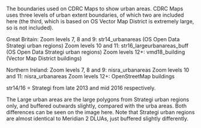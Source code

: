 The boundaries used on CDRC Maps to show urban areas. CDRC Maps uses three levels of urban extent
boundaries, of which two are included here (the third, which is based on OS Vector Map District is extremely
large, so is not included).

Great Britain:
Zoom levels 7, 8 and 9: str14_urbanareas (OS Open Data Strategi urban regions)
Zoom levels 10 and 11: str16_largeurbanareas_buff (OS Open Data Strategi urban regions)
Zoom levels 12+: vmd18_building (Vector Map District buildings)

Northern Ireland:
Zoom levels 7, 8 and 9: nisra_urbanareas
Zoom levels 10 and 11: nisra_urbanareas
Zoom levels 12+: OpenStreetMap buildings

str14/16 = Strategi from late 2013 and mid 2016 respectively.

The Large urban areas are the large polygons from Strategi urban regions only, and buffered outwards
slightly, compared with the urba areas. Both differences can be seen on the image here.
Note that Strategi urban regions are almost identical to Meridian 2 DLUAs, just buffered slightly differently.
